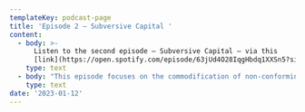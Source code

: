 ```yaml
---
templateKey: podcast-page
title: 'Episode 2 – Subversive Capital '
content:
  - body: >-
      Listen to the second episode – Subversive Capital – via this
      [link](https://open.spotify.com/episode/63jUd4O28IqgHbdq1XXSn5?si=345b58147abc40bf)
    type: text
  - body: "This episode focuses on the commodification of non-conforming communities and how identity politics are drawn out through the diversity trope.\r\n\nWe sit down with Julius Thissen, Pernilla Ellens and Chet Bugter to discuss their activistic and artistic practices, their personal experiences in being part of specific counter cultures and their aim to create space for these communities. \r\n\nWe discuss how the fashion industry has always looked towards subcultural styles and where these subversive looks in fact find their origin. What happens when these looks, garments and specific ways of styling, that are meaningful for these various communities, are presented as timely trends. What are the effects when these are adopted by celebrities?\r\n\nWe question if there is a ‘right’ way for subcultures to seep into ‘mainstream culture’ through wider known or popular socio-cultural events, such as Pride, and talk about the effect and implications for marginalized communities as their visual cues are embraced by a wider audience. \r\n\n\r\n\nUnzip is hosted by Chinouk Filique de Miranda.\r\n\nMusic:\r\n\nMatt Large - Water Under The Bridge\r\n\nHang Youth - De Modeindustrie Kan De Klere Krijgen"
    type: text
date: '2023-01-12'
---
```


